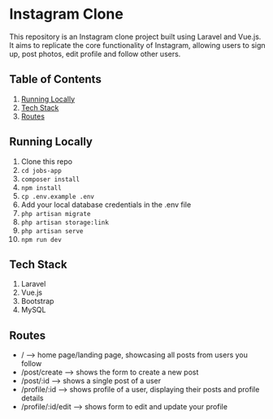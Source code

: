 # Instagram Clone

This repository is an Instagram clone project built using Laravel and Vue.js. It aims to replicate the core functionality of Instagram, allowing users to sign up, post photos, edit profile and follow other users.

## Table of Contents

1. [Running Locally](#running-locally)
1. [Tech Stack](#tech-stack)
1. [Routes](#routes)

## Running Locally

1. Clone this repo
1. `cd jobs-app`
1. `composer install`
1. `npm install`
1. `cp .env.example .env`
1. Add your local database credentials in the .env file
1. `php artisan migrate`
1. `php artisan storage:link`
1. `php artisan serve`
1. `npm run dev`

## Tech Stack

1. Laravel
1. Vue.js
1. Bootstrap
1. MySQL

## Routes

* / --> home page/landing page, showcasing all posts from users you follow
* /post/create --> shows the form to create a new post
* /post/:id --> shows a single post of a user
* /profile/:id --> shows profile of a user, displaying their posts and profile details
* /profile/:id/edit --> shows form to edit and update your profile
